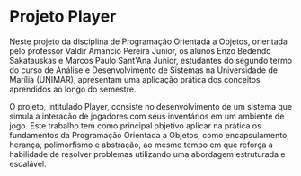 # Projeto Player

Neste projeto da disciplina de Programação Orientada a Objetos, orientada pelo professor Valdir Amancio Pereira Junior, os alunos Enzo Bedendo Sakatauskas e Marcos Paulo Sant'Ana Junior, estudantes do segundo termo do curso de Análise e Desenvolvimento de Sistemas na Universidade de Marília (UNIMAR), apresentam uma aplicação prática dos conceitos aprendidos ao longo do semestre.

O projeto, intitulado Player, consiste no desenvolvimento de um sistema que simula a interação de jogadores com seus inventários em um ambiente de jogo. Este trabalho tem como principal objetivo aplicar na prática os fundamentos da Programação Orientada a Objetos, como encapsulamento, herança, polimorfismo e abstração, ao mesmo tempo em que reforça a habilidade de resolver problemas utilizando uma abordagem estruturada e escalável.
